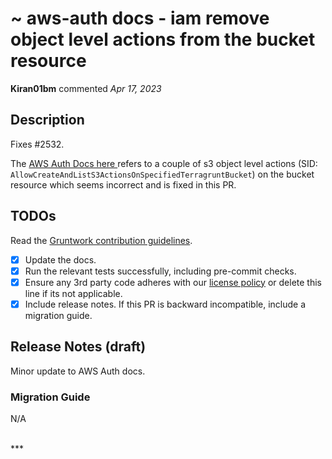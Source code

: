 # ~ aws-auth docs - iam remove object level actions from the bucket resource

**Kiran01bm** commented *Apr 17, 2023*

## Description

Fixes #2532.

The [AWS Auth Docs here ](https://terragrunt.gruntwork.io/docs/features/aws-auth/#aws-iam-policies) refers to a couple of s3 object level actions (SID: `AllowCreateAndListS3ActionsOnSpecifiedTerragruntBucket`) on the bucket resource which seems incorrect and is fixed in this PR.



## TODOs

Read the [Gruntwork contribution guidelines](https://gruntwork.notion.site/Gruntwork-Coding-Methodology-02fdcd6e4b004e818553684760bf691e).

- [X] Update the docs.
- [X] Run the relevant tests successfully, including pre-commit checks.
- [X] Ensure any 3rd party code adheres with our [license policy](https://www.notion.so/gruntwork/Gruntwork-licenses-and-open-source-usage-policy-f7dece1f780341c7b69c1763f22b1378) or delete this line if its not applicable.
- [X] Include release notes. If this PR is backward incompatible, include a migration guide.

## Release Notes (draft)
Minor update to AWS Auth docs.

### Migration Guide
N/A


<br />
***


